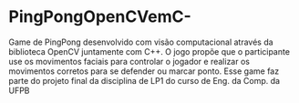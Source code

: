 # PingPongOpenCVemC-
Game de PingPong desenvolvido com visão computacional através da biblioteca OpenCV juntamente com C++. O jogo propõe que o participante use os movimentos faciais para controlar o jogador e realizar os movimentos corretos para se defender ou marcar ponto. Esse game faz parte do projeto final da disciplina de LP1 do curso de Eng. da Comp. da UFPB
